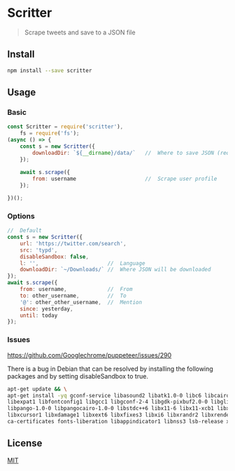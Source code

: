 # Scritter

> Scrape tweets and save to a JSON file

## Install

```bash
npm install --save scritter
```

## Usage

### Basic
```javascript
const Scritter = require('scritter'),
    fs = require('fs');
(async () => {
    const s = new Scritter({ 
        downloadDir: `${__dirname}/data/`   //  Where to save JSON (required)
    });
    
    await s.scrape({
        from: username                      //  Scrape user profile
    });

})();
```

### Options

```javascript
//  Default
const s = new Scritter({ 
    url: 'https://twitter.com/search',
    src: 'typd',
    disableSandbox: false,
    l: '',                      //  Language 
    downloadDir: `~/Downloads/` //  Where JSON will be downloaded
});
await s.scrape({
    from: username,             //  From
    to: other_username,         //  To
    '@': other_other_username,  //  Mention
    since: yesterday,
    until: today
});
```

### Issues

https://github.com/Googlechrome/puppeteer/issues/290

There is a bug in Debian that can be resolved by installing the following packages and by setting disableSandbox to true.

```bash
apt-get update && \
apt-get install -yq gconf-service libasound2 libatk1.0-0 libc6 libcairo2 libcups2 libdbus-1-3 \
libexpat1 libfontconfig1 libgcc1 libgconf-2-4 libgdk-pixbuf2.0-0 libglib2.0-0 libgtk-3-0 libnspr4 \
libpango-1.0-0 libpangocairo-1.0-0 libstdc++6 libx11-6 libx11-xcb1 libxcb1 libxcomposite1 \
libxcursor1 libxdamage1 libxext6 libxfixes3 libxi6 libxrandr2 libxrender1 libxss1 libxtst6 \
ca-certificates fonts-liberation libappindicator1 libnss3 lsb-release xdg-utils wget
```


## License

[MIT](http://vjpr.mit-license.org)

[npm-url]: https://npmjs.org/package/scritter